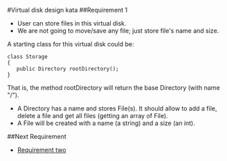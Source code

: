 #Virtual disk design kata
##Requirement 1
* User can store files in this virtual disk.
* We are not going to move/save any file; just store file's name and size.

A starting class for this virtual disk could be:
```
class Storage
{
   public Directory rootDirectory();
}
```
That is, the method rootDirectory will return the base Directory (with name "/").
* A Directory has a name and stores File(s). It should allow to add a file, delete a file and get all files (getting an array of File).
* A File will be created with a name (a string) and a size (an int).

##Next Requirement
* [Requirement two](../master/requirement-2/README.md)
